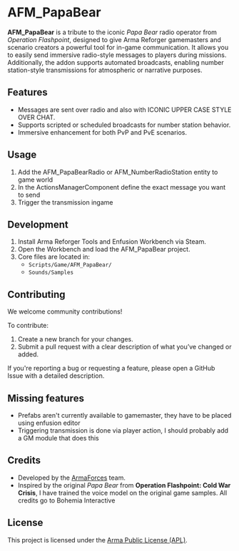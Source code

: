 # AFM_PapaBear

**AFM_PapaBear** is a tribute to the iconic *Papa Bear* radio operator from *Operation Flashpoint*, designed to give Arma Reforger gamemasters and scenario creators a powerful tool for in-game communication. It allows you to easily send immersive radio-style messages to players during missions. Additionally, the addon supports automated broadcasts, enabling number station-style transmissions for atmospheric or narrative purposes.


## Features

- Messages are sent over radio and also with ICONIC UPPER CASE STYLE OVER CHAT.
- Supports scripted or scheduled broadcasts for number station behavior.
- Immersive enhancement for both PvP and PvE scenarios.

## Usage

1. Add the AFM_PapaBearRadio or AFM_NumberRadioStation entity to game world
2. In the ActionsManagerComponent define the exact message you want to send
3. Trigger the transmission ingame

## Development

1. Install Arma Reforger Tools and Enfusion Workbench via Steam.
2. Open the Workbench and load the AFM_PapaBear project.
3. Core files are located in:
   - `Scripts/Game/AFM_PapaBear/`
   - `Sounds/Samples`


## Contributing

We welcome community contributions!

To contribute:

1. Create a new branch for your changes.
2. Submit a pull request with a clear description of what you’ve changed or added.

If you're reporting a bug or requesting a feature, please open a GitHub Issue with a detailed description.


## Missing features

- Prefabs aren't currently available to gamemaster, they have to be placed using enfusion editor
- Triggering transmission is done via player action, I should probably add a GM module that does this


## Credits

- Developed by the [ArmaForces](https://github.com/ArmaForces) team.
- Inspired by the original *Papa Bear* from **Operation Flashpoint: Cold War Crisis**, I have trained the voice model on the original game samples. All credits go to Bohemia Interactive

## License

This project is licensed under the [Arma Public License (APL)](https://www.bohemia.net/community/licenses/arma-public-license).